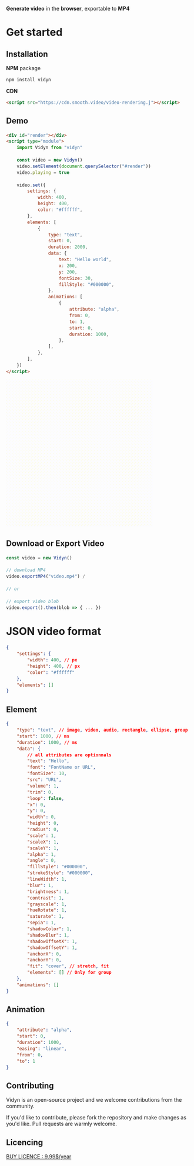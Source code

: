 **Generate video** in the **browser**, exportable to **MP4**

# Get started

## Installation

**NPM** package

```bash
npm install vidyn
```

**CDN**

```html
<script src="https://cdn.smooth.video/video-rendering.j"></script>
```

## Demo

```html
<div id="render"></div>
<script type="module">
    import Vidyn from "vidyn"

    const video = new Vidyn()
    video.setElement(document.querySelector("#render"))
    video.playing = true

    video.set({
        settings: {
            width: 400,
            height: 400,
            color: "#ffffff",
        },
        elements: [
            {
                type: "text",
                start: 0,
                duration: 2000,
                data: {
                    text: "Hello world",
                    x: 200,
                    y: 200,
                    fontSize: 30,
                    fillStyle: "#000000",
                },
                animations: [
                    {
                        attribute: "alpha",
                        from: 0,
                        to: 1,
                        start: 0,
                        duration: 1000,
                    },
                ],
            },
        ],
    })
</script>
```

![](./docs/helloworld.gif)

## Download or Export Video

```js
const video = new Vidyn()

// download MP4
video.exportMP4("video.mp4") /

// or

// export video blob
video.export().then(blob => { ... })
```

# JSON video format

```json
{
    "settings": {
        "width": 400, // px
        "height": 400, // px
        "color": "#ffffff"
    },
    "elements": []
}
```

## Element

```json
{
    "type": "text", // image, video, audio, rectangle, ellipse, group
    "start": 1000, // ms
    "duration": 1000, // ms
    "data": {
        // all attributes are optionnals
        "text": "Hello",
        "font": "FontName or URL",
        "fontSize": 10,
        "src": "URL",
        "volume": 1,
        "trim": 0,
        "loop": false,
        "x": 0,
        "y": 0,
        "width": 0,
        "height": 0,
        "radius": 0,
        "scale": 1,
        "scaleX": 1,
        "scaleY": 1,
        "alpha": 1,
        "angle": 0,
        "fillStyle": "#000000",
        "strokeStyle": "#000000",
        "lineWidth": 1,
        "blur": 1,
        "brightness": 1,
        "contrast": 1,
        "grayscale": 1,
        "hueRotate": 1,
        "saturate": 1,
        "sepia": 1,
        "shadowColor": 1,
        "shadowBlur": 1,
        "shadowOffsetX": 1,
        "shadowOffsetY": 1,
        "anchorX": 0,
        "anchorY": 0,
        "fit": "cover", // stretch, fit
        "elements": [] // Only for group
    },
    "animations": []
}
```

## Animation

```json
{
    "attribute": "alpha",
    "start": 0,
    "duration": 1000,
    "easing": "linear",
    "from": 0,
    "to": 1
}
```

## Contributing

Vidyn is an open-source project and we welcome contributions from the community.

If you'd like to contribute, please fork the repository and make changes as you'd like. Pull requests are warmly welcome.

## Licencing

[BUY LICENCE : 9.99$/year](https://vidyn.lemonsqueezy.com/buy/69f21a7e-09fa-46bf-9adb-6b7726e8736d)
